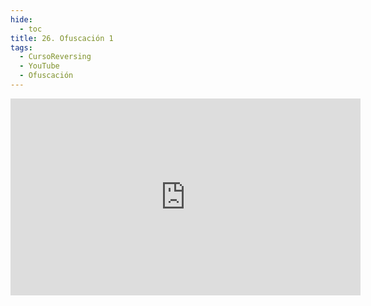```yaml
---
hide:
  - toc
title: 26. Ofuscación 1
tags:
  - CursoReversing
  - YouTube
  - Ofuscación
---
```


<div class="video-responsive">
    <iframe width="560" height="315" src="https://www.youtube.com/embed/mR4N_hnZv2E" title="YouTube video player" frameborder="0" allow="accelerometer; autoplay; clipboard-write; encrypted-media; gyroscope; picture-in-picture; web-share" referrerpolicy="strict-origin-when-cross-origin" allowfullscreen></iframe>
</div>